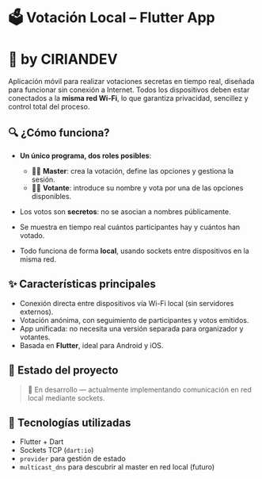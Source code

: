 # 🗳️ Votación Local – Flutter App
# 🦊 by CIRIANDEV

Aplicación móvil para realizar votaciones secretas en tiempo real, diseñada para funcionar sin conexión a Internet. Todos los dispositivos deben estar conectados a la **misma red Wi-Fi**, lo que garantiza privacidad, sencillez y control total del proceso.

## 🔍 ¿Cómo funciona?

- **Un único programa, dos roles posibles**:
  - 🧑‍🏫 **Master**: crea la votación, define las opciones y gestiona la sesión.
  - 🙋‍♂️ **Votante**: introduce su nombre y vota por una de las opciones disponibles.

- Los votos son **secretos**: no se asocian a nombres públicamente.
- Se muestra en tiempo real cuántos participantes hay y cuántos han votado.
- Todo funciona de forma **local**, usando sockets entre dispositivos en la misma red.

## ✨ Características principales

- Conexión directa entre dispositivos vía Wi-Fi local (sin servidores externos).
- Votación anónima, con seguimiento de participantes y votos emitidos.
- App unificada: no necesita una versión separada para organizador y votantes.
- Basada en **Flutter**, ideal para Android y iOS.

## 🚧 Estado del proyecto

> 🔧 En desarrollo — actualmente implementando comunicación en red local mediante sockets.

## 🧰 Tecnologías utilizadas

- Flutter + Dart
- Sockets TCP (`dart:io`)
- `provider` para gestión de estado
- `multicast_dns` para descubrir al master en red local (futuro)

